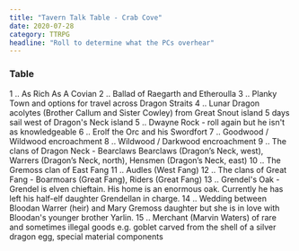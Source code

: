 ```yaml
---
title: "Tavern Talk Table - Crab Cove"
date: 2020-07-28
category: TTRPG
headline: "Roll to determine what the PCs overhear"
---
```


### Table
1 .. As Rich As A Covian
2 .. Ballad of Raegarth and Etheroulla
3 .. Planky Town and options for travel across Dragon Straits
4 .. Lunar Dragon acolytes (Brother Callum and Sister Cowley) from Great Snout island 5 days sail west of Dragon's Neck island
5 .. Dwayne Rock - roll again but he isn't as knowledgeable
6 .. Erolf the Orc and his Swordfort
7 .. Goodwood / Wildwood encroachment
8 .. Wildwood / Darkwood encroachment
9 .. The clans of Dragon Neck - Bearclaws Bearclaws (Dragon’s Neck, west), Warrers (Dragon’s Neck, north), Hensmen (Dragon’s Neck, east)
10 .. The Gremoss clan of East Fang
11 .. Audles (West Fang)
12 .. The clans of Great Fang - Boarmoars (Great Fang), Riders (Great Fang)
13 .. Grendel's Oak - Grendel is elven chieftain. His home is an enormous oak. Currently he has left his half-elf daughter Grendellan in charge.
14 .. Wedding between Bloodan Warrer (heir) and Mary Gremoss daughter but she is in love with Bloodan's younger brother Yarlin.
15 .. Merchant (Marvin Waters) of rare and sometimes illegal goods e.g. goblet carved from the shell of a silver dragon egg, special material components
